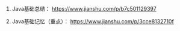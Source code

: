 1. Java基础总结： https://www.jianshu.com/p/b7c501129397

2. Java基础记忆（重点）： https://www.jianshu.com/p/3cce8132710f

